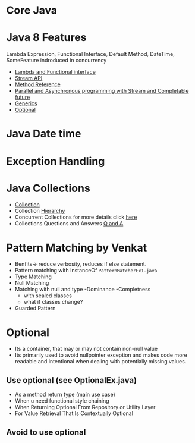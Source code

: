 
# Core Java
# Java 8 Features
<p> Lambda Expression, Functional Interface, Default Method, DateTime, SomeFeature indroduced in concurrency</p>

- [Lambda and Functional interface](/java-8proj/LambdaAndFunctionalInterface.md)
- [Stream API](/java-8proj/streams.md)
- [Method Reference](/java-8proj/method_reference.md)
- [Parallel and Asynchronous programming with Stream and Completable future](/java-8proj/parallel-programming.md)
- [Generics](/java-8proj/generics.md)
- [Optional](#optional)
# Java Date time
# Exception Handling

# Java Collections
- [Collection](/java-8proj/collections.md)
- Collection [Hierarchy](/java-8proj/collections_hierarchy.jpg)
- Concurrent Collections for more details click [here](/java-8proj/concurrent_collections.md) 
- Collections Questions and Answers [Q and A](/java-8proj/collections_QA.md) 
# Pattern Matching by Venkat
- Benfits-> reduce verbosity, reduces if else statement.
- Pattern matching with InstanceOf ```PatternMatcherEx1.java```
- Type Matching
- Null Matching
- Matching with null and type
-Dominance
-Completness
  - with sealed classes
  - what if classes change?
- Guarded Pattern

# Optional
- Its a container, that may or may not contain non-null value
- Its primarily used to avoid nullpointer exception and makes code more readable and intentional when dealing with potentially missing values.
## Use optional (see OptionalEx.java)
- As a method return type (main use case)
- When u need functional style chaining
- When Returning Optional From Repository or Utility Layer
- For Value Retrieval That Is Contextually Optional
## Avoid to use optional


